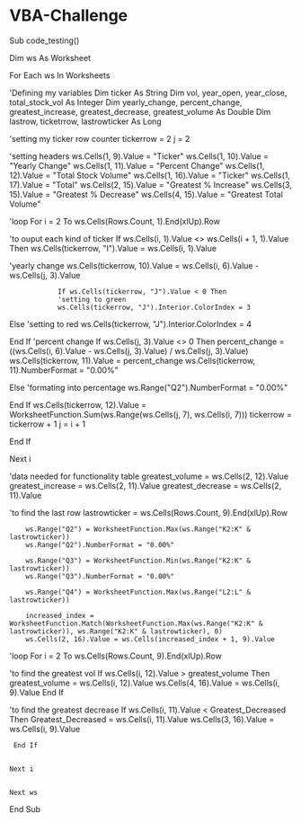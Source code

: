 # VBA-Challenge

Sub code_testing()

Dim ws As Worksheet

For Each ws In Worksheets

'Defining my variables
Dim ticker As String
Dim vol, year_open, year_close, total_stock_vol As Integer
Dim yearly_change, percent_change, greatest_increase, greatest_decrease, greatest_volume As Double
Dim lastrow, ticketrrow, lastrowticker As Long

'setting my ticker row counter
tickerrow = 2
j = 2

'setting headers
    ws.Cells(1, 9).Value = "Ticker"
    ws.Cells(1, 10).Value = "Yearly Change"
    ws.Cells(1, 11).Value = "Percent Change"
    ws.Cells(1, 12).Value = "Total Stock Volume"
    ws.Cells(1, 16).Value = "Ticker"
    ws.Cells(1, 17).Value = "Total"
    ws.Cells(2, 15).Value = "Greatest % Increase"
    ws.Cells(3, 15).Value = "Greatest % Decrease"
    ws.Cells(4, 15).Value = "Greatest Total Volume"
    
'loop
    For i = 2 To ws.Cells(Rows.Count, 1).End(xlUp).Row
    
'to ouput each kind of ticker
    If ws.Cells(i, 1).Value <> ws.Cells(i + 1, 1).Value Then
        ws.Cells(tickerrow, "I").Value = ws.Cells(i, 1).Value
        
'yearly change
        ws.Cells(tickerrow, 10).Value = ws.Cells(i, 6).Value - ws.Cells(j, 3).Value
                
                If ws.Cells(tickerrow, "J").Value < 0 Then
                'setting to green
                ws.Cells(tickerrow, "J").Interior.ColorIndex = 3
Else
'setting to red
    ws.Cells(tickerrow, "J").Interior.ColorIndex = 4
    
End If
'percent change
    If ws.Cells(j, 3).Value <> 0 Then
    percent_change = ((ws.Cells(i, 6).Value - ws.Cells(j, 3).Value) / ws.Cells(j, 3).Value)
    ws.Cells(tickerrow, 11).Value = percent_change
    ws.Cells(tickerrow, 11).NumberFormat = "0.00%"

Else
'formating into percentage
    ws.Range("Q2").NumberFormat = "0.00%"
    
End If
    ws.Cells(tickerrow, 12).Value = WorksheetFunction.Sum(ws.Range(ws.Cells(j, 7), ws.Cells(i, 7)))
    tickerrow = tickerrow + 1
    j = i + 1

End If

Next i

'data needed for functionality table
        greatest_volume = ws.Cells(2, 12).Value
        greatest_increase = ws.Cells(2, 11).Value
        greatest_decrease = ws.Cells(2, 11).Value
        
'to find the last row
        lastrowticker = ws.Cells(Rows.Count, 9).End(xlUp).Row
        
        ws.Range("Q2") = WorksheetFunction.Max(ws.Range("K2:K" & lastrowticker))
        ws.Range("Q2").NumberFormat = "0.00%"
        
        ws.Range("Q3") = WorksheetFunction.Min(ws.Range("K2:K" & lastrowticker))
        ws.Range("Q3").NumberFormat = "0.00%"
        
        ws.Range("Q4") = WorksheetFunction.Max(ws.Range("L2:L" & lastrowticker))
        
        increased_index = WorksheetFunction.Match(WorksheetFunction.Max(ws.Range("K2:K" & lastrowticker)), ws.Range("K2:K" & lastrowticker), 0)
        ws.Cells(2, 16).Value = ws.Cells(increased_index + 1, 9).Value
'loop
    For i = 2 To ws.Cells(Rows.Count, 9).End(xlUp).Row
    
'to find the greatest vol
    If ws.Cells(i, 12).Value > greatest_volume Then
                greatest_volume = ws.Cells(i, 12).Value
                ws.Cells(4, 16).Value = ws.Cells(i, 9).Value
    End If
            
'to find the greatest decrease
    If ws.Cells(i, 11).Value < Greatest_Decreased Then
                Greatest_Decreased = ws.Cells(i, 11).Value
                ws.Cells(3, 16).Value = ws.Cells(i, 9).Value

                
     End If
            
    
    Next i
    
    
    Next ws
    
End Sub
